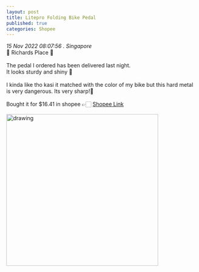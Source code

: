 ```yaml
---
layout: post
title: Litepro Folding Bike Pedal
published: true
categories: Shopee
---
```

_15 Nov 2022 08:07:56 . Singapore_
<br>
📍 Richards Place 📍
<br>
<br>
The pedal I ordered has been delivered last night. 
<br>
It looks sturdy and shiny 💫
<br>
<br>
I kinda like tho kasi it matched with the color of my bike but this hard metal is very dangerous. Its very sharp!😬
<br>
<br>
Bought it for $16.41 in shopee 👉🏻 [Shopee Link](https://shope.ee/6f7yxibTzE?share_channel_code=1)
<br>
<br>
<img src="https://drive.google.com/uc?export=view&id=1e_5hBSZG_I4cnvx-0PNZPemWvcsXCYWC" alt="drawing" width="400"/>
<br>
<br>

